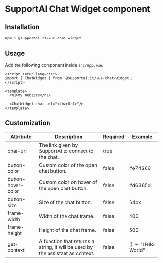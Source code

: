 # SupportAI Chat Widget component

## Installation
```bash
npm i @supportai.it/vue-chat-widget
```

## Usage
Add the following component inside `src/App.vue`.

```vue
<script setup lang="ts">
import { ChatWidget } from '@supportai.it/vue-chat-widget';
</script>

<template>
  <h1>My Website</h1>

  <ChatWidget chat-url="<charUrl>"/>
</template>

```

## Customization
| **Attribute**      | **Description**                                                                | **Required** | **Example**         |
|--------------------|--------------------------------------------------------------------------------|--------------|---------------------|
| chat-url           | The link given by SupportAI to connect to the chat.                            | true         |                     |
| button-color       | Custom color of the open chat button.                                          | false        | #e74266             |
| button-hover-color | Custom color on hover of the open chat button.                                 | false        | #d6365d             |
| button-size        | Size of the chat button.                                                       | false        | 64px                |
| frame-width        | Width of the chat frame.                                                       | false        | 400                 |
| frame-height       | Height of the chat frame.                                                      | false        | 600                 |
| get-context        | A function that returns a string, it will be used by the assistant as context. | false        | () => "Hello World" |